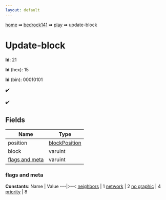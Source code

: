 ```yaml
---
layout: default
---
```


[home](/) ➡ [bedrock141](/protocol/bedrock141) ➡ [play](/protocol/bedrock141/play) ➡ update-block

# Update-block

**Id**: 21

**Id** (hex): 15

**Id** (bin): 00010101

✔️

✔️

## Fields

Name | Type
---|---
position | [blockPosition](/protocol/bedrock141/types/block-position)
block | varuint
[flags and meta](#flags-and-meta) | varuint

### flags and meta

**Constants**:
Name | Value
---|:---:
[neighbors](flags-and-meta_neighbors) | 1
[network](flags-and-meta_network) | 2
[no graphic](flags-and-meta_no-graphic) | 4
[priority](flags-and-meta_priority) | 8


